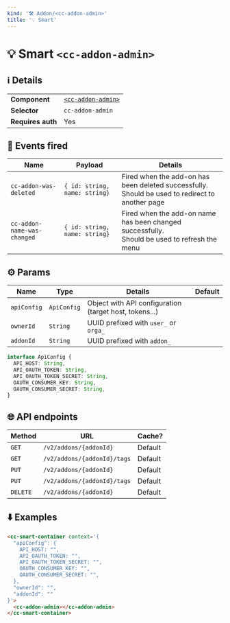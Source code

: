 ```yaml
---
kind: '🛠 Addon/<cc-addon-admin>'
title: '💡 Smart'
---
```

# 💡 Smart `<cc-addon-admin>`

## ℹ️ Details

<table>
  <tr><td><strong>Component    </strong> <td><a href="🛠-addon-cc-addon-admin--default-story"><code>&lt;cc-addon-admin&gt;</code></a>
  <tr><td><strong>Selector     </strong> <td><code>cc-addon-admin</code>
  <tr><td><strong>Requires auth</strong> <td>Yes
</table>

## 👋️ Events fired

| Name                         | Payload                       | Details                                                                                                                             |
| ---------------------------- | ----------------------------- | ----------------------------------------------------------------------------------------------------------------------------------- |
| `cc-addon-was-deleted`       | `{ id: string, name: string}` | Fired when the add-on has been deleted successfully.<br/>Should be used to redirect to another page                                 |
| `cc-addon-name-was-changed`  | `{ id: string, name: string}` | Fired when the add-on name has been changed successfully.<br/>Should be used to refresh the menu                                    |

## ⚙️ Params

| Name        | Type        | Details                                                     | Default |
|-------------|-------------|-------------------------------------------------------------|---------|
| `apiConfig` | `ApiConfig` | Object with API configuration (target host, tokens...)      |         |
| `ownerId`   | `String`    | UUID prefixed with <code>user_</code> or <code>orga_</code> |         |
| `addonId`   | `String`    | UUID prefixed with <code>addon_</code>                      |         |

```typescript
interface ApiConfig {
  API_HOST: String,
  API_OAUTH_TOKEN: String,
  API_OAUTH_TOKEN_SECRET: String,
  OAUTH_CONSUMER_KEY: String,
  OAUTH_CONSUMER_SECRET: String,
}
```

## 🌐 API endpoints

| Method   | URL                         | Cache?  |
|----------|-----------------------------|---------|
| `GET`    | `/v2/addons/{addonId}`      | Default |
| `GET`    | `/v2/addons/{addonId}/tags` | Default |
| `PUT`    | `/v2/addons/{addonId}`      | Default |
| `PUT`    | `/v2/addons/{addonId}/tags` | Default |
| `DELETE` | `/v2/addons/{addonId}`      | Default |

## ⬇️️ Examples

```html
<cc-smart-container context='{
  "apiConfig": {
    API_HOST: "",
    API_OAUTH_TOKEN: "",
    API_OAUTH_TOKEN_SECRET: "",
    OAUTH_CONSUMER_KEY: "",
    OAUTH_CONSUMER_SECRET: "",
  },
  "ownerId": "",
  "addonId": ""
}'>
  <cc-addon-admin></cc-addon-admin>
</cc-smart-container>
```
